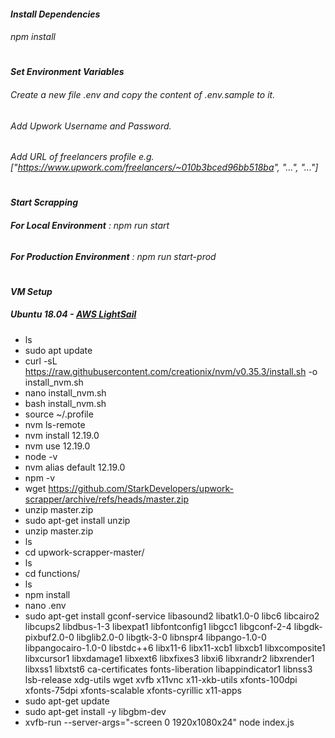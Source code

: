 #### ***Install Dependencies***
###### npm install
#
#
#### ***Set Environment Variables***
###### Create a new file .env and copy the content of .env.sample to it.
###### Add Upwork Username and Password.
###### Add URL of freelancers profile e.g. ["https://www.upwork.com/freelancers/~010b3bced96bb518ba", "...", "..."]
#
#
#### ***Start Scrapping***
###### ***For Local Environment*** : npm run start
###### ***For Production Environment*** : npm run start-prod
#
#
#### ***VM Setup***
##### Ubuntu 18.04 - [AWS LightSail](https://lightsail.aws.amazon.com)
- ls
- sudo apt update
- curl -sL https://raw.githubusercontent.com/creationix/nvm/v0.35.3/install.sh -o install_nvm.sh
- nano install_nvm.sh
- bash install_nvm.sh
- source ~/.profile
- nvm ls-remote
- nvm install 12.19.0
- nvm use 12.19.0
- node -v
- nvm alias default 12.19.0
- npm -v
- wget https://github.com/StarkDevelopers/upwork-scrapper/archive/refs/heads/master.zip
- unzip master.zip 
- sudo apt-get install unzip
- unzip master.zip 
- ls
- cd upwork-scrapper-master/
- ls
- cd functions/
- ls
- npm install
- nano .env
- sudo apt-get install gconf-service libasound2 libatk1.0-0 libc6 libcairo2 libcups2 libdbus-1-3 libexpat1 libfontconfig1 libgcc1 libgconf-2-4 libgdk-pixbuf2.0-0 libglib2.0-0 libgtk-3-0 libnspr4 libpango-1.0-0 libpangocairo-1.0-0 libstdc++6 libx11-6 libx11-xcb1 libxcb1 libxcomposite1 libxcursor1 libxdamage1 libxext6 libxfixes3 libxi6 libxrandr2 libxrender1 libxss1 libxtst6 ca-certificates fonts-liberation libappindicator1 libnss3 lsb-release xdg-utils wget xvfb x11vnc x11-xkb-utils xfonts-100dpi xfonts-75dpi xfonts-scalable xfonts-cyrillic x11-apps
- sudo apt-get update
- sudo apt-get install -y libgbm-dev
- xvfb-run --server-args="-screen 0 1920x1080x24" node index.js
